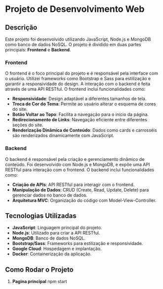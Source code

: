 # Projeto de Desenvolvimento Web

## Descrição

Este projeto foi desenvolvido utilizando JavaScript, Node.js e MongoDB como banco de dados NoSQL. O projeto é dividido em duas partes principais: **Frontend** e **Backend**.

### Frontend

O frontend é o foco principal do projeto e é responsável pela interface com o usuário. Utilizei frameworks como Bootstrap e Sass para estilização e garantir a responsividade do design. A interação com o backend é feita através de uma API RESTful. O frontend inclui funcionalidades como:

- **Responsividade**: Design adaptável a diferentes tamanhos de tela.
- **Troca de Cor do Tema**: Permite ao usuário alterar o esquema de cores do site.
- **Botão Voltar ao Topo**: Facilita a navegação para o início da página.
- **Redirecionamento de Links**: Navegação eficiente entre diferentes seções do site.
- **Renderização Dinâmica de Conteúdo**: Dados como cards e carrosséis são renderizados dinamicamente com JavaScript.

### Backend

O backend é responsável pela criação e gerenciamento dinâmico de conteúdo. Foi desenvolvido com Node.js e MongoDB, e expõe uma API RESTful para interação com o frontend. O backend inclui funcionalidades como:

- **Criação de APIs**: API RESTful para interagir com o frontend.
- **Manipulação de Dados**: CRUD (Create, Read, Update, Delete) para gerenciar dados no banco de dados.
- **Arquitetura MVC**: Organização do código com Model-View-Controller.

## Tecnologias Utilizadas

- **JavaScript**: Linguagem principal do projeto.
- **Node.js**: Utilizado para criar a API RESTful.
- **MongoDB**: Banco de dados NoSQL.
- **Bootstrap/Sass**: Frameworks para estilização e responsividade.
- **Google Cloud**: Hospedagem e implantação.
- **Docker**: Containerização da aplicação.

## Como Rodar o Projeto

1. **Pagina principal**
   npm start


